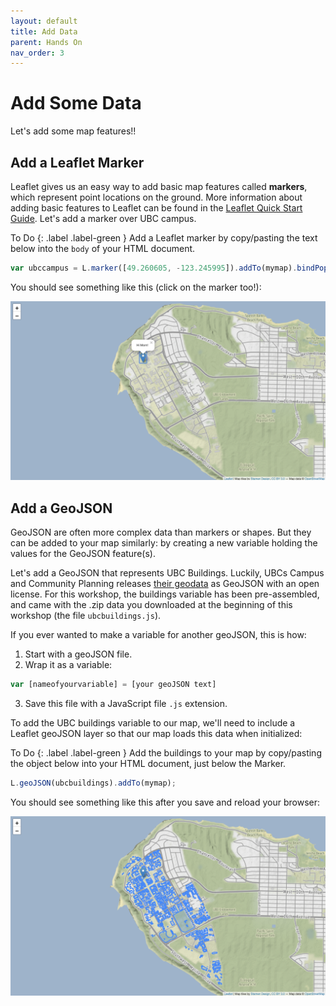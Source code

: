 ```yaml
---
layout: default
title: Add Data
parent: Hands On
nav_order: 3
---
```


# Add Some Data
Let's add some map features!!

## Add a Leaflet Marker
Leaflet gives us an easy way to add basic map features called **markers**, which represent point locations on the ground. More information about adding basic features to Leaflet can be found in the [Leaflet Quick Start Guide](https://leafletjs.com/examples/quick-start/). Let's add a marker over UBC campus.    

To Do
{: .label .label-green }
Add a Leaflet marker by copy/pasting the text below into the <code>body</code> of your HTML document.


```js
var ubccampus = L.marker([49.260605, -123.245995]).addTo(mymap).bindPopup("Hi Mom!");
```    
You should see something like this (click on the marker too!):    

![Map loads over the center of UBC with a marker!](map04.png "Map loads over the center of UBC with a marker!")


## Add a GeoJSON
GeoJSON are often more complex data than markers or shapes. But they can be added to your map similarly: by creating a new variable holding the values for the GeoJSON feature(s).    

Let's add a GeoJSON that represents UBC Buildings. Luckily, UBCs Campus and Community Planning releases [their geodata](https://github.com/UBCGeodata) as GeoJSON with an open license. For this workshop, the buildings variable has been pre-assembled, and came with the .zip data you downloaded at the beginning of this workshop (the file <code>ubcbuildings.js</code>).

If you ever wanted to make a variable for another geoJSON, this is how:
1. Start with a geoJSON file.
2. Wrap it as a variable:
```js
var [nameofyourvariable] = [your geoJSON text]
```
3. Save this file with a JavaScript file <code>.js</code> extension.

To add the UBC buildings variable to our map, we'll need to include a Leaflet geoJSON layer so that our map loads this data when initialized:    


To Do
{: .label .label-green }
Add the buildings to your map by copy/pasting the object below into your HTML document, just below the Marker.   


```js
L.geoJSON(ubcbuildings).addTo(mymap);
```    

You should see something like this after you save and reload your browser:    


![Map loads over the center of UBC with a marker, and a data layer!](map05.png "Map loads over the center of UBC with a marker, and a data layer!")
